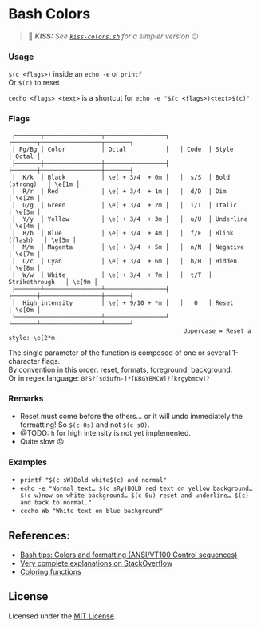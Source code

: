 # Bash Colors

> 🙈 _**KISS:** See [`kiss-colors.sh`](kiss-colors.sh) for a simpler version_ 😉


### Usage

`$(c <flags>)` inside an `echo -e` or `printf`  
Or `$(c)` to reset

`cecho <flags> <text>` is a shortcut for `echo -e "$(c <flags>)<text>$(c)"`


### Flags

```
 ┌───────┬────────────────┬─────────────────┐   ┌───────┬─────────────────┬───────┐
 │ Fg/Bg │ Color          │ Octal           │   │ Code  │ Style           │ Octal │
 ├───────┼────────────────┼─────────────────┤   ├───────┼─────────────────┼───────┤
 │  K/k  │ Black          │ \e[ + 3/4  + 0m │   │  s/S  │ Bold (strong)   │ \e[1m │
 │  R/r  │ Red            │ \e[ + 3/4  + 1m │   │  d/D  │ Dim             │ \e[2m │
 │  G/g  │ Green          │ \e[ + 3/4  + 2m │   │  i/I  │ Italic          │ \e[3m │
 │  Y/y  │ Yellow         │ \e[ + 3/4  + 3m │   │  u/U  │ Underline       │ \e[4m │
 │  B/b  │ Blue           │ \e[ + 3/4  + 4m │   │  f/F  │ Blink (flash)   │ \e[5m │
 │  M/m  │ Magenta        │ \e[ + 3/4  + 5m │   │  n/N  │ Negative        │ \e[7m │
 │  C/c  │ Cyan           │ \e[ + 3/4  + 6m │   │  h/H  │ Hidden          │ \e[8m │
 │  W/w  │ White          │ \e[ + 3/4  + 7m │   │  t/T  │ Strikethrough   │ \e[9m │
 ├───────┴────────────────┴─────────────────┤   ├───────┼─────────────────┼───────┤
 │  High intensity        │ \e[ + 9/10 + *m │   │   0   │ Reset           │ \e[0m │
 └────────────────────────┴─────────────────┘   └───────┴─────────────────┴───────┘
                                                 Uppercase = Reset a style: \e[2*m
```

The single parameter of the function is composed of one or several 1-character flags.  
By convention in this order: reset, formats, foreground, background.  
Or in regex language: `0?S?[sdiufn-]*[KRGYBMCW]?[krgybmcw]?`


### Remarks

- Reset must come before the others… or it will undo immediately the formatting! So `$(c 0s)` and not `$(c s0)`.
- @TODO: `h` for high intensity is not yet implemented.
- Quite slow 😞


### Examples

- `printf "$(c sW)Bold white$(c) and normal"`
- `echo -e "Normal text… $(c sRy)BOLD red text on yellow background… $(c w)now on white background… $(c 0u) reset and underline… $(c) and back to normal."`
- `cecho Wb "White text on blue background"`


## References:

- [Bash tips: Colors and formatting (ANSI/VT100 Control sequences)](https://misc.flogisoft.com/bash/tip_colors_and_formatting)
- [Very complete explanations on StackOverflow](https://stackoverflow.com/a/28938235/101831)
- [Coloring functions](https://gist.github.com/inexorabletash/9122583)


## License

Licensed under the [MIT License](LICENSE).
